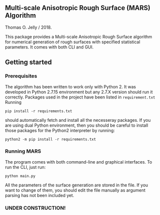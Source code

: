 ## **Multi-scale Anisotropic Rough Surface** (MARS) Algorithm 

Thomas O. Jelly / 2018.

This package provides a Multi-scale Anisotropic Rough Surface algorithm for numerical generation of rough surfaces with specified statistical parameters. It comes with both CLI and GUI.

## Getting started

### Prerequisites

The algorithm has been written to work only with Python 2. It was developed in Python 2.7.15 environment but any 2.7.X version should run it correctly. Packages used in the project have been listed in ```requirement.txt``` 
Running 
```
pip install -r requirements.txt
``` 
should automatically fetch and install all the necesseray packages. If you are using dual Python environment, then you should be careful to install those packages for the Python2 interpreter by running:
```
python2 -m pip install -r requirements.txt
```

### Running MARS

The program comes with both command-line and graphical interfaces. To run the CLI, just run:
```
python main.py
```
All the parameters of the surface generation are stored in the file. If you want to change of them, you should edit the file manually as argument parsing has not been included yet.

### UNDER CONSTRUCTION!
